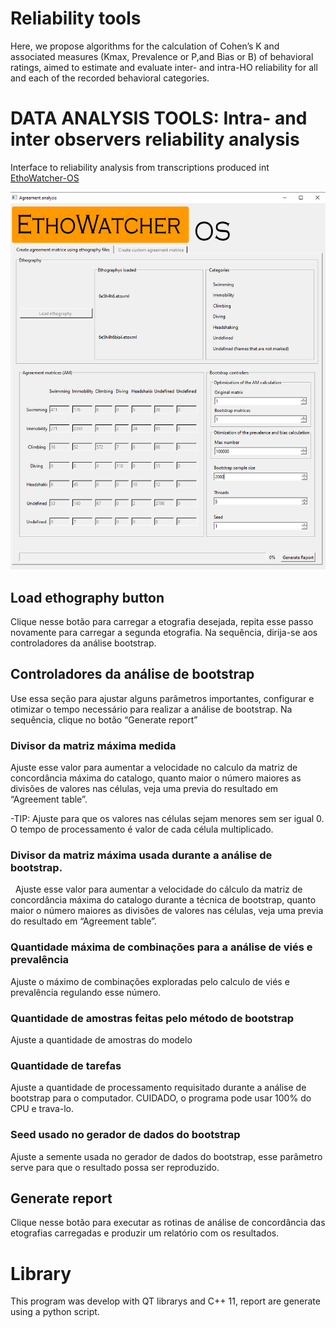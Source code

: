 # Reliability tools
Here, we propose algorithms for the calculation of Cohen’s K and associated measures (Kmax, Prevalence or P,and Bias or B) of behavioral ratings, aimed to estimate and evaluate inter- and intra-HO reliability for all and each of the recorded behavioral categories.




# DATA ANALYSIS  TOOLS: Intra- and inter observers reliability analysis


Interface to reliability analysis from transcriptions produced int [EthoWatcher-OS](ethowatcher.com)


![Gui](./realiability_tool_module_1.png)


## Load ethography button
Clique nesse botão para carregar a etografia desejada, repita esse passo novamente para carregar a segunda etografia. Na sequência, dirija-se aos controladores da análise bootstrap.

## Controladores da análise de bootstrap
Use essa seção para ajustar alguns parâmetros importantes, configurar e otimizar o tempo necessário para realizar a análise de bootstrap. Na sequência, clique no botão “Generate report”

### Divisor da matriz máxima medida
Ajuste esse valor para aumentar a velocidade no calculo da matriz de concordância máxima do catalogo, quanto maior o número maiores as divisões de valores nas células, veja uma previa do resultado em “Agreement table”. 

-TIP: Ajuste para que os valores nas células sejam menores sem ser igual 0. O tempo de processamento é valor de cada célula multiplicado.

### Divisor da matriz máxima usada durante a análise de bootstrap.
 
Ajuste esse valor para aumentar a velocidade do cálculo da matriz de concordância máxima do catalogo durante a técnica de bootstrap, quanto maior o número maiores as divisões de valores nas células, veja uma previa do resultado em “Agreement table”.

### Quantidade máxima de combinações para a análise de viés e prevalência
Ajuste o máximo de combinações exploradas pelo calculo de viés e prevalência regulando esse número. 

### Quantidade de amostras feitas pelo método de bootstrap
Ajuste a quantidade de amostras do modelo

### Quantidade de tarefas
Ajuste a quantidade de processamento requisitado durante a análise de bootstrap para o computador. CUIDADO, o programa pode usar 100% do CPU e trava-lo.

### Seed usado no gerador de dados do bootstrap
Ajuste a semente usada no gerador de dados do bootstrap, esse parâmetro serve para que o resultado possa ser reproduzido. 

## Generate report
Clique nesse botão para executar as rotinas de análise de concordância das etografias carregadas e produzir um relatório com os resultados. 


# Library
This program was develop with QT librarys and C++ 11, report are generate using a python script.